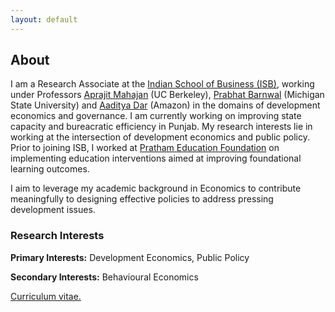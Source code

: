 ```yaml
---
layout: default
---
```


## About
I am a Research Associate at the [Indian School of Business (ISB)](https://www.isb.edu/en.html), working under Professors [Aprajit Mahajan](https://are.berkeley.edu/~aprajit/) (UC Berkeley), [Prabhat Barnwal](https://espp.msu.edu/directory/barnwal-prabhat.html) (Michigan State University) and [Aaditya Dar](https://aadityadar.com/) (Amazon) in the domains of development economics and governance. I am currently working on improving state capacity and bureacratic efficiency in Punjab. My research interests lie in working at the intersection of development economics and public policy. Prior to joining ISB, I worked at [Pratham Education Foundation](https://www.pratham.org) on implementing education interventions aimed at improving foundational learning outcomes. 

I aim to leverage my academic background in Economics to contribute meaningfully to designing effective policies to address pressing development issues. 

### Research Interests

**Primary Interests:** Development Economics, Public Policy

**Secondary Interests:** Behavioural Economics

[Curriculum vitae.](./resume.pdf)

